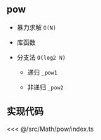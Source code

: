 ## pow

- 暴力求解 `O(N)`

- 库函数

- 分支法 `O(log2 N)`

    - 递归 `_pow1`

    - 非递归 `_pow2`

## 实现代码

<<< @/src/Math/pow/index.ts
